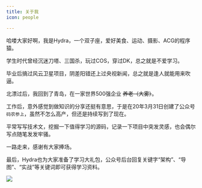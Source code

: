 ```yaml
---
title: 关于我
icon: people

---
```


哈喽大家好啊，我是Hydra，一个双子座，爱好美食、运动、摄影、ACG的程序猿。

学生时代曾经沉迷刀塔、三国杀，玩过COS，穿过DK，总之就是不爱学习。

毕业后搞过风云卫星项目，阴差阳错还上过央视新闻，总之就是逢人就能用来吹逼。

北漂过后，我回到了青岛，在一家世界500强企业 ~~养老（大雾）~~。

工作后，意外感觉到做知识的分享还挺有意思，于是在20年3月31日创建了公众号`码农参上`，虽然不怎么高产，但还是持续写到了现在。

平常写写技术文，挖掘一下值得学习的源码，记录一下项目中突发灵感，也会偶尔写点随笔发发牢骚。

一路走来，感谢有大家捧场。

最后，Hydra也为大家准备了学习大礼包，公众号后台回复关键字“架构”、“导图”、“实战”等关键词即可获得学习资料。

![](https://p3-juejin.byteimg.com/tos-cn-i-k3u1fbpfcp/b11fa42ed37d4ac7859dd5de20863820~tplv-k3u1fbpfcp-zoom-1.image)

